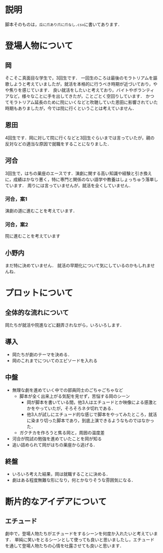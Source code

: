 # 説明
脚本そのものは，`瓜に爪あり爪に爪なし.csv`に書いてあります．

# 登場人物について

## 岡
そこそこ真面目な学生で，3回生です．
一回生のころは最後のモラトリアムを謳歌しようと考えていましたが，就活を本格的に行うべき時期が近づいており，やや焦りを感じています．
良い就活をしたいと考えており，バイトやボランティアなど，様々なことに手を出してきたが，ことごとく空回りしています．
かつてモラトリアム延長のために院にいくなどと吹聴していた恩田に影響されていた時期もありましたが，今では院に行くということは考えていません．

## 恩田
4回生です．岡に対して院に行くなどと3回生ぐらいまでは言っていたが，親の反対などの適当な原因で就職をすることになりました．

## 河合
3回生で，はちの巣座のエースです．演劇に関する高い知識や経験と引き換えに，成績はかなり悪く，特に専門と関係のない語学や教養はしょっちゅう落単しています．
周りには言っていませんが，就活を全くしていません．

### 河合，案1
演劇の道に進むことを考えています．

### 河合，案2
院に進むことを考えています

## 小野内
まだ特に決めていません．
就活の早期化について気にしているのかもしれませんね．

# プロットについて
## 全体的な流れについて
岡たちが就活や院進などに翻弄されながら，いろいろします．

## 導入
- 岡たちが劇のテーマを決める．
- 岡のこれまでについてのエピソードを入れる

## 中盤
- 無理な劇を進めていく中での部員同士のごちゃごちゃなど
    - 脚本が全く出来上がる気配を見せず，苦悩する岡のシーン
        - 岡が脚本を書いている間，他3人はエチュードとか映像による感激とかをやっていたが，そろそろネタ切れである．
        - 他3人が試しにエチュード的な感じで脚本をやってみたところ，就活に染まり切った脚本であり，到底上演できるようなものではなかった．
    - ガクチカを作ろうと焦る岡と，周囲の温度差
- 河合が院試の勉強を進めていたことを岡が知る
- 追い詰められて岡がはちの巣座から逃げる．


## 終盤
- いろいろ考えた結果，岡は就職することに決める．
- 劇はある程度無難な形になり，何とかなりそうな雰囲気になる．

# 断片的なアイデアについて
## エチュード
劇中で，登場人物たちがエチュードをするシーンを何度か入れたいと考えています．
単純に笑いをとるシーンとして使っても良いと思いましたし，エチュードを通して登場人物たちの心情を吐露させても良いと思います．
